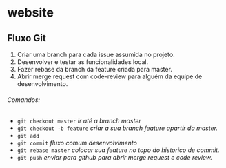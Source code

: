 # website

## Fluxo Git
1. Criar uma branch para cada issue assumida no projeto.
2. Desenvolver e testar as funcionalidades local.
3. Fazer rebase da branch da feature criada para master.
4. Abrir merge request com code-review para alguém da equipe de desenvolvimento.
###### Comandos:
* `git checkout master` _ir até a branch master_
* `git checkout -b feature` _criar a sua branch feature apartir da master._
* `git add `
* `git commit` _fluxo comum desenvolvimento_
* `git rebase master` _colocar sua feature no topo do historico de commit._
* `git push` _enviar para github para abrir merge request e code review._
